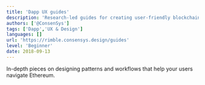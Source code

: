```yaml
---
title: 'Dapp UX guides'
description: 'Research-led guides for creating user-friendly blockchain experiences.'
authors: ['@ConsenSys']
tags: ['Dapp','UX & Design']
languages: []
url: 'https://rimble.consensys.design/guides'
level: 'Beginner'
date: 2018-09-13
---
```


In-depth pieces on designing patterns and workflows that help your users navigate Ethereum.